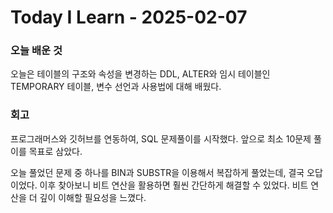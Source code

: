 # Today I Learn  - 2025-02-07

### 오늘 배운 것
오늘은 테이블의 구조와 속성을 변경하는 DDL, ALTER와 임시 테이블인 TEMPORARY 테이블, 변수 선언과 사용법에 대해 배웠다.

### 회고
프로그래머스와 깃허브를 연동하여, SQL 문제풀이를 시작했다. 앞으로 최소 10문제 풀이를 목표로 삼았다.

오늘 풀었던 문제 중 하나를 BIN과 SUBSTR을 이용해서 복잡하게 풀었는데, 결국 오답이었다. 이후 찾아보니 비트 연산을 활용하면 훨씬 간단하게 해결할 수 있었다. 비트 연산을 더 깊이 이해할 필요성을 느꼈다.